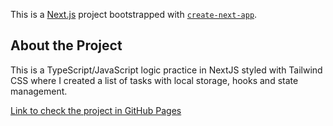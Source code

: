 This is a [Next.js](https://nextjs.org/) project bootstrapped with [`create-next-app`](https://github.com/vercel/next.js/tree/canary/packages/create-next-app).

## About the Project

This is a TypeScript/JavaScript logic practice in NextJS styled with Tailwind CSS where I created a list of tasks with local storage, hooks and state management.

[Link to check the project in GitHub Pages](https://ines-sys.github.io/to_do_list_nextjs/)
